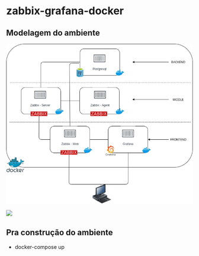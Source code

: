 # zabbix-grafana-docker


## Modelagem do ambiente 

![](/imagens/zabbix-grafana-docker.jpeg)

<img src=”/imagens/zabbix-grafana-docker.jpeg”>

## Pra construção do ambiente

- docker-compose up